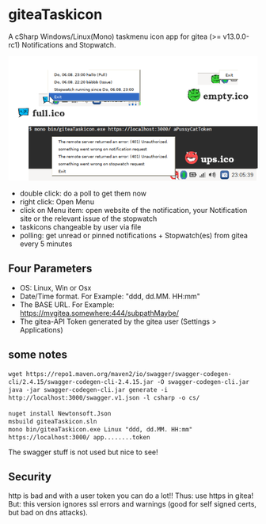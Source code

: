 # giteaTaskicon

A cSharp Windows/Linux(Mono) taskmenu icon app for gitea (>= v13.0.0-rc1) Notifications and Stopwatch.

![screenshots and icons](feature.png)

- double click: do a poll to get them now
- right click: Open Menu
- click on Menu item: open website of the notification, your Notification site or the relevant issue of the stopwatch
- taskicons changeable by user via file
- polling: get unread or pinned notifications + Stopwatch(es) from gitea every 5 minutes

## Four Parameters

- OS: Linux, Win or Osx
- Date/Time format. For Example: "ddd, dd.MM. HH:mm"
- The BASE URL. For Example: https://mygitea.somewhere:444/subpathMaybe/
- The gitea-API Token generated by the gitea user (Settings > Applications)

## some notes

```
wget https://repo1.maven.org/maven2/io/swagger/swagger-codegen-cli/2.4.15/swagger-codegen-cli-2.4.15.jar -O swagger-codegen-cli.jar
java -jar swagger-codegen-cli.jar generate -i http://localhost:3000/swagger.v1.json -l csharp -o cs/

nuget install Newtonsoft.Json
msbuild giteaTaskicon.sln
mono bin/giteaTaskicon.exe Linux "ddd, dd.MM. HH:mm" https://localhost:3000/ app........token
```

The swagger stuff is not used but nice to see!

## Security

http is bad and with a user token you can do a lot!! Thus: use https in gitea!
But: this version ignores ssl errors and warnings (good for self signed certs, but bad on dns attacks).
